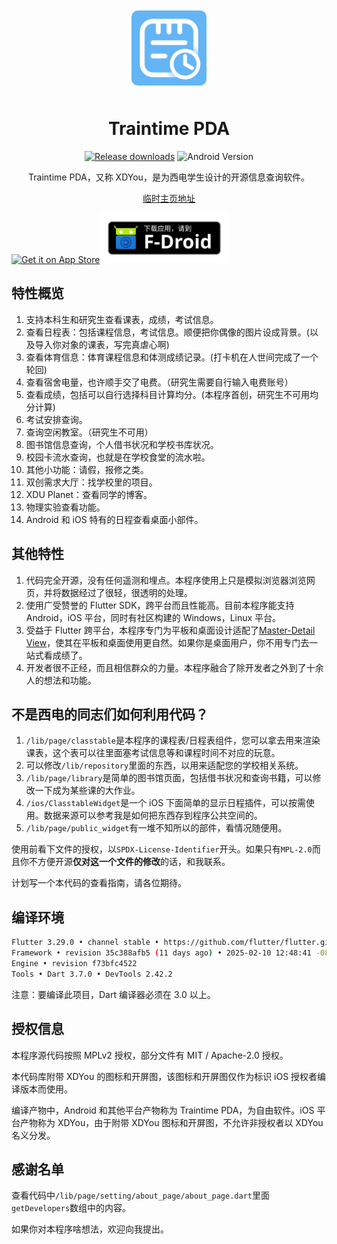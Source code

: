 <div align="center">
<img src="./assets/icon.png" style="border-radius:10px; margin:10px; width:120px" alt="TrainTime PDA">
<h1>Traintime PDA</h1>

[![Release downloads](https://img.shields.io/github/downloads/BenderBlog/traintime_pda/total.svg)](https://GitHub.com/BenderBlog/traintime_pda/releases/) ![Android Version](https://img.shields.io/badge/Android%20API-23%2B-green)

Traintime PDA，又称 XDYou，是为西电学生设计的开源信息查询软件。

[临时主页地址](https://legacy.superbart.top/xdyou.html) 
</div>

[<img src="https://developer.apple.com/assets/elements/badges/download-on-the-app-store.svg"
    alt="Get it on App Store"
    height="80">](https://apps.apple.com/us/app/xdyou/id6461723688?l=zh-Hans-CN)[<img src="https://raw.githubusercontent.com/f-droid/artwork/master/badge/get-it-on-zh-cn.svg"
    alt="Get it on F-Droid"
    height="80">](https://proxy.f-droid.cloudns.be/zh_Hans/packages/io.github.benderblog.traintime_pda/)

## 特性概览

1. 支持本科生和研究生查看课表，成绩，考试信息。
2. 查看日程表：包括课程信息，考试信息。顺便把你偶像的图片设成背景。(以及导入你对象的课表，写完真虐心啊)
3. 查看体育信息：体育课程信息和体测成绩记录。(打卡机在人世间完成了一个轮回)
4. 查看宿舍电量，也许顺手交了电费。（研究生需要自行输入电费账号）
5. 查看成绩，包括可以自行选择科目计算均分。(本程序首创，研究生不可用均分计算)
6. 考试安排查询。
7. 查询空闲教室。（研究生不可用）
8. 图书馆信息查询，个人借书状况和学校书库状况。
9. 校园卡流水查询，也就是在学校食堂的流水啦。
10. 其他小功能：请假，报修之类。
11. 双创需求大厅：找学校里的项目。
12. XDU Planet：查看同学的博客。
13. 物理实验查看功能。
14. Android 和 iOS 特有的日程查看桌面小部件。

## 其他特性

1. 代码完全开源，没有任何遥测和埋点。本程序使用上只是模拟浏览器浏览网页，并将数据经过了很轻，很透明的处理。
2. 使用广受赞誉的 Flutter SDK，跨平台而且性能高。目前本程序能支持 Android，iOS 平台，同时有社区构建的 Windows，Linux 平台。
3. 受益于 Flutter 跨平台，本程序专门为平板和桌面设计适配了[Master-Detail View](https://blogs.windows.com/windowsdeveloper/2017/05/01/master-master-detail-pattern/)，使其在平板和桌面使用更自然。如果你是桌面用户，你不用专门去一站式看成绩了。
4. 开发者很不正经，而且相信群众的力量。本程序融合了除开发者之外到了十余人的想法和功能。

## 不是西电的同志们如何利用代码？

1. `/lib/page/classtable`是本程序的课程表/日程表组件，您可以拿去用来渲染课表，这个表可以往里面塞考试信息等和课程时间不对应的玩意。
2. 可以修改`/lib/repository`里面的东西，以用来适配您的学校相关系统。
3. `/lib/page/library`是简单的图书馆页面，包括借书状况和查询书籍，可以修改一下成为某些课的大作业。
4. `/ios/ClasstableWidget`是一个 iOS 下面简单的显示日程插件，可以按需使用。数据来源可以参考我是如何把东西存到程序公共空间的。
5. `/lib/page/public_widget`有一堆不知所以的部件，看情况随便用。

使用前看下文件的授权，以`SPDX-License-Identifier`开头。如果只有`MPL-2.0`而且你不方便开源**仅对这一个文件的修改**的话，和我联系。

计划写一个本代码的查看指南，请各位期待。

## 编译环境

```bash
Flutter 3.29.0 • channel stable • https://github.com/flutter/flutter.git
Framework • revision 35c388afb5 (11 days ago) • 2025-02-10 12:48:41 -0800
Engine • revision f73bfc4522
Tools • Dart 3.7.0 • DevTools 2.42.2
```

注意：要编译此项目，Dart 编译器必须在 3.0 以上。

## 授权信息

本程序源代码按照 MPLv2 授权，部分文件有 MIT / Apache-2.0 授权。

本代码库附带 XDYou 的图标和开屏图，该图标和开屏图仅作为标识 iOS 授权者编译版本而使用。

编译产物中，Android 和其他平台产物称为 Traintime PDA，为自由软件。iOS 平台产物称为 XDYou，由于附带 XDYou 图标和开屏图，不允许非授权者以 XDYou 名义分发。

## 感谢名单

查看代码中`/lib/page/setting/about_page/about_page.dart`里面`getDevelopers`数组中的内容。

如果你对本程序啥想法，欢迎向我提出。
